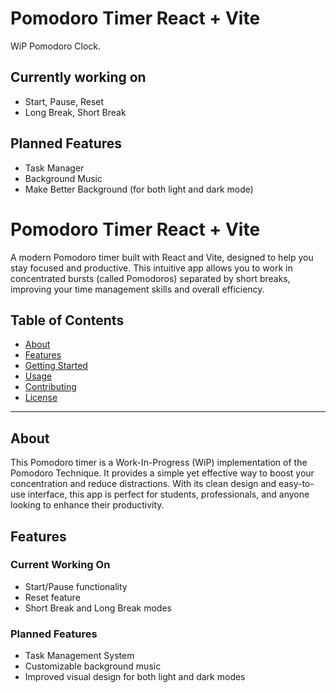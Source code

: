 # Pomodoro Timer React + Vite

WiP Pomodoro Clock.

## Currently working on

- Start, Pause, Reset
- Long Break, Short Break

## Planned Features

- Task Manager
- Background Music
- Make Better Background (for both light and dark mode)

# Pomodoro Timer React + Vite

A modern Pomodoro timer built with React and Vite, designed to help you stay focused and productive. This intuitive app allows you to work in concentrated bursts (called Pomodoros) separated by short breaks, improving your time management skills and overall efficiency.

## Table of Contents

- [About](#about)
- [Features](#features)
- [Getting Started](#getting-started)
- [Usage](#usage)
- [Contributing](#contributing)
- [License](#license)

---

## About

This Pomodoro timer is a Work-In-Progress (WiP) implementation of the Pomodoro Technique. It provides a simple yet effective way to boost your concentration and reduce distractions. With its clean design and easy-to-use interface, this app is perfect for students, professionals, and anyone looking to enhance their productivity.

## Features

### Current Working On

- Start/Pause functionality
- Reset feature
- Short Break and Long Break modes

### Planned Features

- Task Management System
- Customizable background music
- Improved visual design for both light and dark modes
